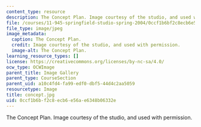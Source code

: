 ```yaml
---
content_type: resource
description: The Concept Plan. Image courtesy of the studio, and used with permission.
file: /courses/11-945-springfield-studio-spring-2004/0ccf1b6bf2c8ecb6e56ae6348b06332e_concept.jpg
file_type: image/jpeg
image_metadata:
  caption: The Concept Plan.
  credit: Image courtesy of the studio, and used with permission.
  image-alt: The Concept Plan.
learning_resource_types: []
license: https://creativecommons.org/licenses/by-nc-sa/4.0/
ocw_type: OCWImage
parent_title: Image Gallery
parent_type: CourseSection
parent_uid: a10c4fd4-fa99-edf0-dbf5-44d4c2aa5059
resourcetype: Image
title: concept.jpg
uid: 0ccf1b6b-f2c8-ecb6-e56a-e6348b06332e
---
```

The Concept Plan. Image courtesy of the studio, and used with permission.